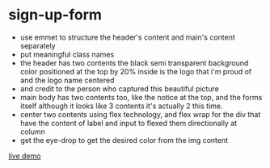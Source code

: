 # sign-up-form
- use emmet to structure the header's content and main's content separately 
- put meaningful class names
- the header has two contents the black semi transparent background color positioned at the top by 20% inside is the logo that i'm proud of and the logo name centered
- and credit to the person who captured this beautiful picture
- main body has two contents too, like the notice at the top, and the forms itself although it looks like 3 contents it's actually 2 this time.
- center two contents using flex technology, and flex wrap for the div that have the content of label and input to flexed them directionally at column
- get the eye-drop to get the desired color from the img content

[live demo](https://firedragongod.github.io/sign-up-form/)